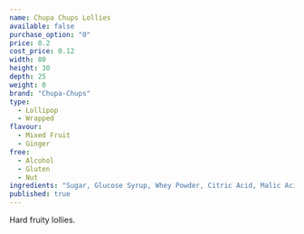 ```yaml
---
name: Chupa Chups Lollies
available: false
purchase_option: "0"
price: 0.2
cost_price: 0.12
width: 80
height: 30
depth: 25
weight: 0
brand: "Chupa-Chups"
type: 
  - Lollipop
  - Wrapped
flavour: 
  - Mixed Fruit
  - Ginger
free: 
  - Alcohol
  - Gluten
  - Nut
ingredients: "Sugar, Glucose Syrup, Whey Powder, Citric Acid, Malic Acid, Concentrated Fruit Puree (3%) (Apple, Cherry, Raspberry, Pineapple, Lime, Lemon, Strawberry, Peach, Banana, Orange, Blueberry, Blackberry), Flavouring, Inulin, Skimmed Milk Powder, Skimmed Milk Yoghurt Powder, Calcium Lactate, Salt, Barley Malt Extract, E162, E160C, E100, E163"
published: true
---
```


Hard fruity lollies.
